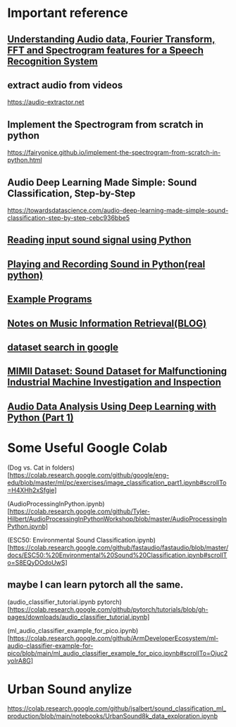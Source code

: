 # Important reference

## [Understanding Audio data, Fourier Transform, FFT and Spectrogram features for a Speech Recognition System](https://towardsdatascience.com/understanding-audio-data-fourier-transform-fft-spectrogram-and-speech-recognition-a4072d228520)

## extract audio from videos
https://audio-extractor.net

## Implement the Spectrogram from scratch in python
https://fairyonice.github.io/implement-the-spectrogram-from-scratch-in-python.html

## Audio Deep Learning Made Simple: Sound Classification, Step-by-Step
https://towardsdatascience.com/audio-deep-learning-made-simple-sound-classification-step-by-step-cebc936bbe5

## [Reading input sound signal using Python](https://stackoverflow.com/questions/35344649/reading-input-sound-signal-using-python)

## [Playing and Recording Sound in Python(real python)](https://realpython.com/playing-and-recording-sound-python/) 

## [Example Programs](https://python-sounddevice.readthedocs.io/en/latest/examples.html#real-time-text-mode-spectrogram)

## [Notes on Music Information Retrieval(BLOG)](https://musicinformationretrieval.com/index.html)

## [dataset search in google](https://datasetsearch.research.google.com/search?query=industry%20audio&src=0)

## [MIMII Dataset: Sound Dataset for Malfunctioning Industrial Machine Investigation and Inspection](https://zenodo.org/record/3384388)

## [Audio Data Analysis Using Deep Learning with Python (Part 1)](https://www.kdnuggets.com/2020/02/audio-data-analysis-deep-learning-python-part-1.html)

# Some Useful Google Colab
(Dog vs. Cat in folders)[https://colab.research.google.com/github/google/eng-edu/blob/master/ml/pc/exercises/image_classification_part1.ipynb#scrollTo=H4XHh2xSfgie]


(AudioProcessingInPython.ipynb)[https://colab.research.google.com/github/Tyler-Hilbert/AudioProcessingInPythonWorkshop/blob/master/AudioProcessingInPython.ipynb]

(ESC50: Environmental Sound Classification.ipynb)[https://colab.research.google.com/github/fastaudio/fastaudio/blob/master/docs/ESC50:%20Environmental%20Sound%20Classification.ipynb#scrollTo=S8EQyDOdoUwS]

## maybe I can learn pytorch all the same.
(audio_classifier_tutorial.ipynb pytorch)[https://colab.research.google.com/github/pytorch/tutorials/blob/gh-pages/downloads/audio_classifier_tutorial.ipynb]

(ml_audio_classifier_example_for_pico.ipynb)[https://colab.research.google.com/github/ArmDeveloperEcosystem/ml-audio-classifier-example-for-pico/blob/main/ml_audio_classifier_example_for_pico.ipynb#scrollTo=Ojuc2yoIrA8G]


# Urban Sound anylize
https://colab.research.google.com/github/jsalbert/sound_classification_ml_production/blob/main/notebooks/UrbanSound8k_data_exploration.ipynb